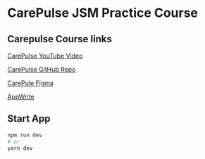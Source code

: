 # CarePulse JSM Practice Course

## Carepulse Course links
[CarePulse YouTube Video](https://www.youtube.com/watch?v=lEflo_sc82g)

[CarePulse GitHub Repo](https://github.com/adrianhajdin/healt...)

[CarePule Figma](https://resource.jsmastery.pro/health...)

[AppWrite](https://apwr.dev/JSM50)

## Start App

```bash
npm run dev
# or
yarn dev
```